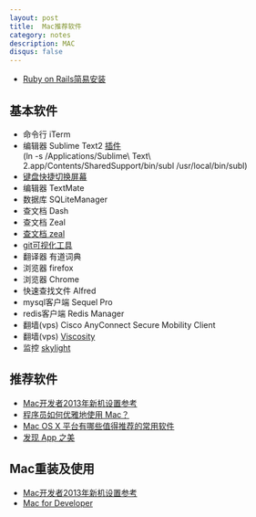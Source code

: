```yaml
---
layout: post
title:  Mac推荐软件
category: notes
description: MAC
disqus: false
---
```


* [Ruby on Rails简易安装](http://ruby-china.org/topics/16684)

## 基本软件
* 命令行 iTerm
* 编辑器 Sublime Text2 [插件](https://sublime.wbond.net/installation#st2)   
	(ln -s /Applications/Sublime\ Text\ 2.app/Contents/SharedSupport/bin/subl /usr/local/bin/subl)
* [键盘快捷切换屏幕](http://ftnew.com/catchmouse.html)
* 编辑器 TextMate
* 数据库 SQLiteManager
* 查文档 Dash
* 查文档 Zeal
* [查文档 zeal](http://vdisk.weibo.com/s/bf04A1LwM1p/1389688285)
* [git可视化工具](http://www.sourcetreeapp.com/)
* 翻译器 有道词典
* 浏览器 firefox
* 浏览器 Chrome
* 快速查找文件 Alfred
* mysql客户端 Sequel Pro
* redis客户端 Redis Manager
* 翻墙(vps) Cisco AnyConnect Secure Mobility Client
* 翻墙(vps) [Viscosity](http://www.sparklabs.com/viscosity/)
* 监控 [skylight](https://www.skylight.io/)

## 推荐软件
* [Mac开发者2013年新机设置参考](http://www.yangzhiping.com/tech/mac-dev.html)
* [程序员如何优雅地使用 Mac？](http://www.zhihu.com/question/20873070/answer/20139836)
* [Mac OS X 平台有哪些值得推荐的常用软件](http://www.zhihu.com/question/19550256)
* [发现 App 之美](https://github.com/hzlzh/Best-App)

## Mac重装及使用
* [Mac开发者2013年新机设置参考](http://blog.sina.com.cn/s/blog_4d8713560101ch8a.html)
* [Mac for Developer](https://github.com/pubyun/macdev)